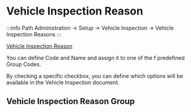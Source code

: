 # Vehicle Inspection Reason

:::info Path
Administration → Setup → Vehicle Inspection → Vehicle Inspection Reasons
:::

[Vehicle Inspection Reason](./media/vehicle-inspection-reason.webp)

You can define Code and Name and assign it to one of the f predefined Group Codes.

By checking a specific checkbox, you can define which options will be available in the Vehicle Inspection document.

## Vehicle Inspection Reason Group
